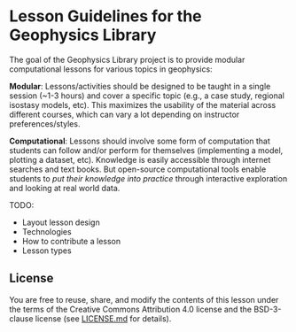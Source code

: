 # Lesson Guidelines for the Geophysics Library

The goal of the Geophysics Library project is to provide modular computational
lessons for various topics in geophysics:

**Modular**: Lessons/activities should be designed to be taught in a single
session (~1-3 hours) and cover a specific topic (e.g., a case study, regional
isostasy models, etc). This maximizes the usability of the material across
different courses, which can vary a lot depending on instructor
preferences/styles.

**Computational**: Lessons should involve some form of computation that
students can follow and/or perform for themselves (implementing a model,
plotting a dataset, etc). Knowledge is easily accessible through internet
searches and text books. But open-source computational tools enable students 
to *put their knowledge into practice* through interactive exploration and 
looking at real world data.

TODO:

* Layout lesson design
* Technologies
* How to contribute a lesson
* Lesson types

## License

You are free to reuse, share, and modify the contents of this lesson under the
terms of the Creative Commons Attribution 4.0 license and the BSD-3-clause
license (see [LICENSE.md](LICENSE.md) for details).
